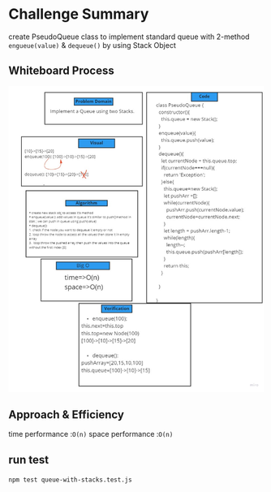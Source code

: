 # Challenge Summary
create PseudoQueue class to  implement standard queue with 2-method ``engueue(value)`` & ``dequeue()`` by using Stack Object

## Whiteboard Process
![check](../../assets/queue-with-stacks.jpg)
## Approach & Efficiency
time performance :``O(n)``
space performance :``O(n)``

## run test 
``npm test queue-with-stacks.test.js``
